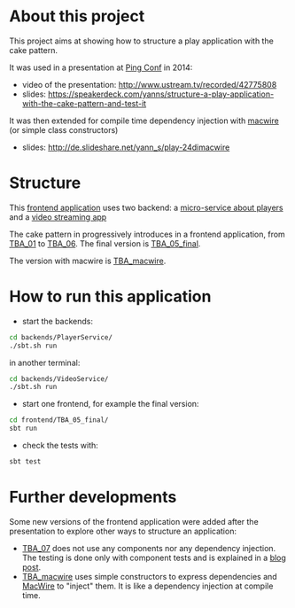 About this project
==================

This project aims at showing how to structure a play application with the cake pattern.

It was used in a presentation at [Ping Conf](http://www.ping-conf.com/) in 2014:
- video of the presentation: http://www.ustream.tv/recorded/42775808
- slides: https://speakerdeck.com/yanns/structure-a-play-application-with-the-cake-pattern-and-test-it

It was then extended for compile time dependency injection with [macwire](https://github.com/adamw/macwire) (or simple class constructors)
- slides: http://de.slideshare.net/yann_s/play-24dimacwire

Structure
=========

This [frontend application](/frontend/) uses two backend: a [micro-service about players](backends/PlayerService/) and a [video streaming app](backends/VideoService/)

The cake pattern in progressively introduces in a frontend application, from [TBA_01](frontend/TBA_01) to [TBA_06](frontend/TBA_06). The final version is [TBA_05_final](frontend/TBA_05_final).

The version with macwire is [TBA_macwire](frontend/TBA_macwire).


How to run this application
===========================
- start the backends:
```bash
cd backends/PlayerService/
./sbt.sh run
```

in another terminal:
```bash
cd backends/VideoService/
./sbt.sh run
```

- start one frontend, for example the final version:
```bash
cd frontend/TBA_05_final/
sbt run
```

- check the tests with:
```bash
sbt test
```

Further developments
====================

Some new versions of the frontend application were added after the presentation to explore other ways to structure an application:
- [TBA_07](frontend/TBA_07) does not use any components nor any dependency injection. The testing is done only with component tests and is explained in a [blog post](http://yanns.github.io/blog/2014/05/30/enlarge-your-test-scope/).
- [TBA_macwire](frontend/TBA_macwire) uses simple constructors to express dependencies and [MacWire](https://github.com/adamw/macwire) to "inject" them. It is like a dependency injection at compile time.
